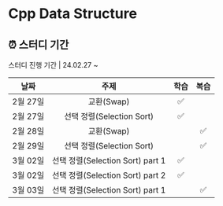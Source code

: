# Cpp Data Structure

## ⏰ 스터디 기간
스터디 진행 기간 | 24.02.27 ~

| 날짜 | 주제 | 학습 | 복습 |
| :----------: | :--------------------: | :----: | :----: | 
|2월 27일| 교환(Swap) |✅||
|2월 27일| 선택 정렬(Selection Sort) |✅||
|2월 28일| 교환(Swap) ||✅|
|2월 29일| 선택 정렬(Selection Sort) ||✅|
|3월 02일| 선택 정렬(Selection Sort) part 1 |✅||
|3월 02일| 선택 정렬(Selection Sort) part 2 |✅||
|3월 03일| 선택 정렬(Selection Sort) part 1 ||✅|
